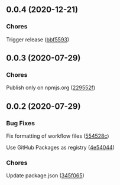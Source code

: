 ## 0.0.4 (2020-12-21)

### Chores


Trigger release ([bbf5593](https://github.com/sealsystems/node-konfigurator/commit/bbf5593))

## 0.0.3 (2020-07-29)

### Chores


Publish only on npmjs.org ([229552f](https://github.com/sealsystems/node-konfigurator/commit/229552f))

## 0.0.2 (2020-07-29)

### Bug Fixes


Fix formatting of workflow files ([554528c](https://github.com/sealsystems/node-konfigurator/commit/554528c))

Use GitHub Packages as registry ([4e54044](https://github.com/sealsystems/node-konfigurator/commit/4e54044))

### Chores


Update package.json ([345f065](https://github.com/sealsystems/node-konfigurator/commit/345f065))

